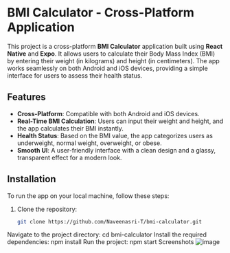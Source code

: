 # BMI Calculator - Cross-Platform Application

This project is a cross-platform **BMI Calculator** application built using **React Native** and **Expo**. It allows users to calculate their Body Mass Index (BMI) by entering their weight (in kilograms) and height (in centimeters). The app works seamlessly on both Android and iOS devices, providing a simple interface for users to assess their health status.

## Features

- **Cross-Platform**: Compatible with both Android and iOS devices.
- **Real-Time BMI Calculation**: Users can input their weight and height, and the app calculates their BMI instantly.
- **Health Status**: Based on the BMI value, the app categorizes users as underweight, normal weight, overweight, or obese.
- **Smooth UI**: A user-friendly interface with a clean design and a glassy, transparent effect for a modern look.

## Installation

To run the app on your local machine, follow these steps:

1. Clone the repository:
   ```bash
   git clone https://github.com/Naveenasri-T/bmi-calculator.git
  Navigate to the project directory: cd bmi-calculator
  Install the required dependencies: npm install
  Run the project: npm start
  Screenshots
  ![image](https://github.com/user-attachments/assets/4712c4ef-06f1-4f84-a51f-0f8fedac108b)

  
